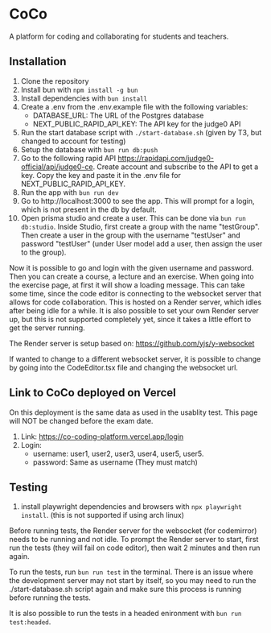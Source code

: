 # CoCo

A platform for coding and collaborating for students and teachers.

## Installation

1. Clone the repository
2. Install bun with `npm install -g bun`
3. Install dependencies with `bun install`
4. Create a .env from the .env.example file with the following variables:
   - DATABASE_URL: The URL of the Postgres database
   - NEXT_PUBLIC_RAPID_API_KEY: The API key for the judge0 API
5. Run the start database script with `./start-database.sh` (given by T3, but changed to account for testing)
6. Setup the database with `bun run db:push`
7. Go to the following rapid API https://rapidapi.com/judge0-official/api/judge0-ce. Create account and subscribe to the API to get a key. Copy the key and paste it in the .env file for NEXT_PUBLIC_RAPID_API_KEY.
8. Run the app with `bun run dev`
9. Go to http://localhost:3000 to see the app. This will prompt for a login, which is not present in the db by default.
10. Open prisma studio and create a user. This can be done via `bun run db:studio`. Inside Studio, first create a group with the name "testGroup". Then create a user in the group with the username "testUser" and password "testUser" (under User model add a user, then assign the user to the group).

Now it is possible to go and login with the given username and password. Then you can create a course, a lecture and an exercise. When going into the exercise page, at first it will show a loading message. This can take some time, since the code editor is connecting to the websocket server that allows for code collaboration. This is hosted on a Render server, which idles after being idle for a while. It is also possible to set your own Render server up, but this is not supported completely yet, since it takes a little effort to get the server running.

The Render server is setup based on:
<https://github.com/yjs/y-websocket>

If wanted to change to a different websocket server, it is possible to change by going into the CodeEditor.tsx file and changing the websocket url.

## Link to CoCo deployed on Vercel
On this deployment is the same data as used in the usablity test. This page will NOT be changed before the exam date.
1. Link: https://co-coding-platform.vercel.app/login
2. Login:
   - username: user1, user2, user3, user4, user5, user5.
   - password: Same as username (They must match)


## Testing

1. install playwright dependencies and browsers with `npx playwright install`. (this is not supported if using arch linux)

Before running tests, the Render server for the websocket (for codemirror) needs to be running and not idle. To prompt the Render server to start, first run the tests (they will fail on code editor), then wait 2 minutes and then run again.


To run the tests, run `bun run test` in the terminal. There is an issue where the development server may not start by itself, so you may need to run the ./start-database.sh script again and make sure this process is running before running the tests.

It is also possible to run the tests in a headed enironment with `bun run test:headed`.
